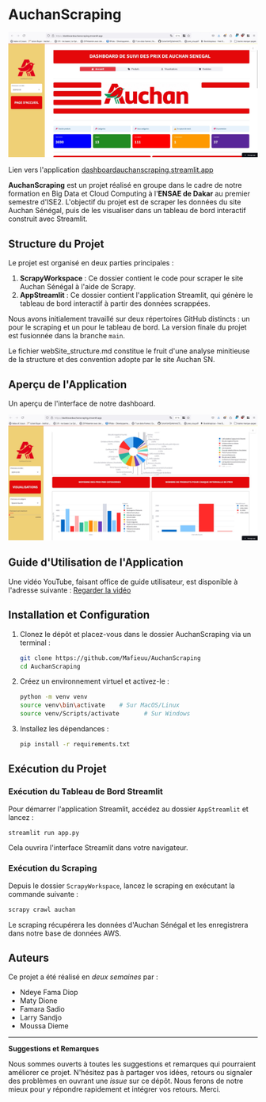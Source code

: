 # AuchanScraping

[![Dashboard AuchanScraping](./main.jpg)](https://dashboardauchanscraping.streamlit.app/)

Lien vers l'application [dashboardauchanscraping.streamlit.app](https://dashboardauchanscraping.streamlit.app/)

**AuchanScraping** est un projet réalisé en groupe dans le cadre de notre formation en Big Data et Cloud Computing à l'**ENSAE de Dakar** au premier semestre d'ISE2. L'objectif du projet est de scraper les données du site Auchan Sénégal, puis de les visualiser dans un tableau de bord interactif construit avec Streamlit.

## Structure du Projet

Le projet est organisé en deux parties principales :

1. **ScrapyWorkspace** : Ce dossier contient le code pour scraper le site Auchan Sénégal à l'aide de Scrapy.
2. **AppStreamlit** : Ce dossier contient l'application Streamlit, qui génère le tableau de bord interactif à partir des données scrappées.

Nous avons initialement travaillé sur deux répertoires GitHub distincts : un pour le scraping et un pour le tableau de bord. La version finale du projet est fusionnée dans la branche `main`.

Le fichier webSite_structure.md constitue le fruit d'une analyse minitieuse de la structure et des convention adopte par le site Auchan SN.



## Aperçu de l'Application

Un aperçu de l'interface de notre dashboard.

![Aperçu du tableau de bord AuchanScraping](./main2.jpg)
## Guide d'Utilisation de l'Application

Une vidéo YouTube, faisant office de guide utilisateur, est disponible à l'adresse suivante : 
[Regarder la vidéo](https://www.youtube.com/watch?v=Gx50pIqXEhk)

## Installation et Configuration

1. Clonez le dépôt et placez-vous dans le dossier AuchanScraping via un terminal :
   ```bash
   git clone https://github.com/Mafieuu/AuchanScraping
   cd AuchanScraping
   ```

2. Créez un environnement virtuel et activez-le :
   ```bash
   python -m venv venv
   source venv\bin\activate    # Sur MacOS/Linux
   source venv/Scripts/activate       # Sur Windows
   ```

3. Installez les dépendances :
   ```bash
   pip install -r requirements.txt
   ```

## Exécution du Projet

### Exécution du Tableau de Bord Streamlit

Pour démarrer l'application Streamlit, accédez au dossier `AppStreamlit` et lancez :
```bash
streamlit run app.py
```
Cela ouvrira l'interface Streamlit dans votre navigateur.

### Exécution du Scraping

Depuis le dossier `ScrapyWorkspace`, lancez le scraping en exécutant la commande suivante :
```bash
scrapy crawl auchan
```
Le scraping récupérera les données d'Auchan Sénégal et les enregistrera dans notre base de données AWS.


## Auteurs

Ce projet a été réalisé en *deux semaines* par :
- Ndeye Fama Diop
- Maty Dione
- Famara Sadio
- Larry Sandjo
- Moussa Dieme

---

**Suggestions et Remarques**

Nous sommes ouverts à toutes les suggestions et remarques qui pourraient améliorer ce projet. N'hésitez pas à partager vos idées, retours ou signaler des problèmes en ouvrant une *issue* sur ce dépôt. Nous ferons de notre mieux pour y répondre rapidement et intégrer vos retours. Merci.